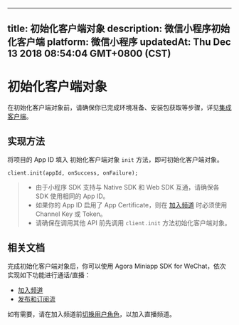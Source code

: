 
---
title: 初始化客户端对象
description: 微信小程序初始化客户端
platform: 微信小程序
updatedAt: Thu Dec 13 2018 08:54:04 GMT+0800 (CST)
---
# 初始化客户端对象
在初始化客户端对象前，请确保你已完成环境准备、安装包获取等步骤，详见[集成客户端](../../cn/Voice/miniapp_video.md)。

## 实现方法
将项目的 App ID 填入 初始化客户端对象 `init` 方法，即可初始化客户端对象。

```
client.init(appId, onSuccess, onFailure);
```

> - 由于小程序 SDK 支持与 Native SDK 和 Web SDK 互通，请确保各 SDK 使用相同的 App ID。
> - 如果你的 App ID 启用了 App Certificate，则在 [加入频道](../../cn/Voice/join_live_mini.md) 时必须使用 Channel Key 或 Token。
> - 请确保在调用其他 API 前先调用 `client.init` 方法初始化客户端对象。


## 相关文档

完成初始化客户端对象后，你可以使用 Agora Miniapp SDK for WeChat，依次实现如下功能进行通话/直播：

- [加入频道](../../cn/Voice/join_mini.md)
- [发布和订阅流](../../cn/Voice/publish_mini.md)

如有需要，请在加入频道前[切换用户角色](../../cn/Voice/role_mini.md)，以加入直播频道。
